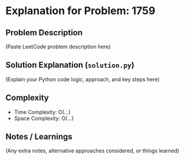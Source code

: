 # Explanation for Problem: 1759

## Problem Description

(Paste LeetCode problem description here)

## Solution Explanation (`solution.py`)

(Explain your Python code logic, approach, and key steps here)

## Complexity

- Time Complexity: O(...)
- Space Complexity: O(...)

## Notes / Learnings

(Any extra notes, alternative approaches considered, or things learned)
